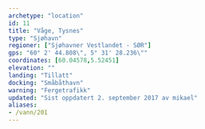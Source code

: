 ```yaml
---
archetype: "location"
id: 11
title: "Våge, Tysnes"
type: "Sjøhavn"
regioner: ["Sjøhavner Vestlandet - SØR"]
gps: "60° 2' 44.808\", 5° 31' 28.236\""
coordinates: [60.04578,5.52451]
elevation: ""
landing: "Tillatt"
docking: "Småbåthavn"
warning: "Fergetrafikk"
updated: "Sist oppdatert 2. september 2017 av mikael"
aliases:
- /vann/201
---
```



